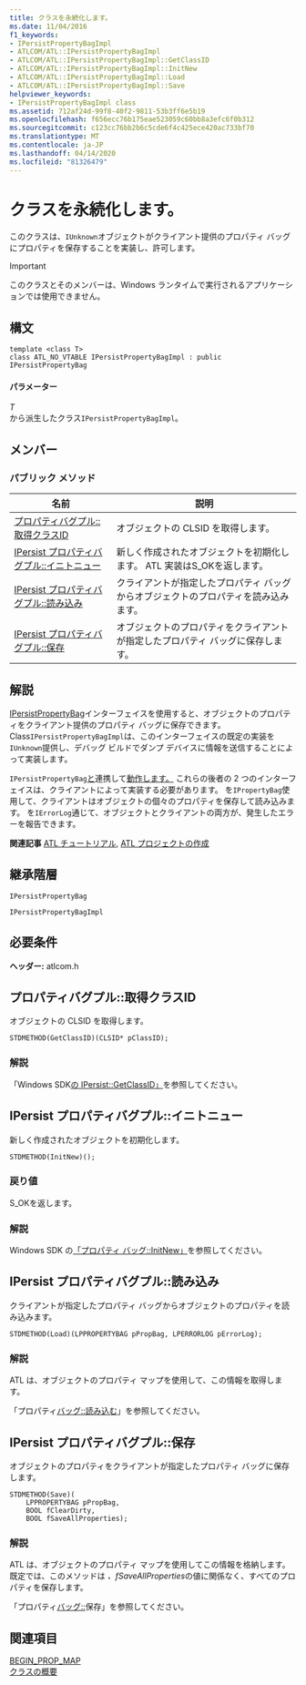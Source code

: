```yaml
---
title: クラスを永続化します。
ms.date: 11/04/2016
f1_keywords:
- IPersistPropertyBagImpl
- ATLCOM/ATL::IPersistPropertyBagImpl
- ATLCOM/ATL::IPersistPropertyBagImpl::GetClassID
- ATLCOM/ATL::IPersistPropertyBagImpl::InitNew
- ATLCOM/ATL::IPersistPropertyBagImpl::Load
- ATLCOM/ATL::IPersistPropertyBagImpl::Save
helpviewer_keywords:
- IPersistPropertyBagImpl class
ms.assetid: 712af24d-99f8-40f2-9811-53b3ff6e5b19
ms.openlocfilehash: f656ecc76b175eae523059c60bb8a3efc6f0b312
ms.sourcegitcommit: c123cc76bb2b6c5cde6f4c425ece420ac733bf70
ms.translationtype: MT
ms.contentlocale: ja-JP
ms.lasthandoff: 04/14/2020
ms.locfileid: "81326479"
---
```

# <a name="ipersistpropertybagimpl-class"></a>クラスを永続化します。

このクラスは、`IUnknown`オブジェクトがクライアント提供のプロパティ バッグにプロパティを保存することを実装し、許可します。

> [!IMPORTANT]
> このクラスとそのメンバーは、Windows ランタイムで実行されるアプリケーションでは使用できません。

## <a name="syntax"></a>構文

```
template <class T>
class ATL_NO_VTABLE IPersistPropertyBagImpl : public IPersistPropertyBag
```

#### <a name="parameters"></a>パラメーター

*T*<br/>
から派生したクラス`IPersistPropertyBagImpl`。

## <a name="members"></a>メンバー

### <a name="public-methods"></a>パブリック メソッド

|名前|説明|
|----------|-----------------|
|[プロパティバグプル::取得クラスID](#getclassid)|オブジェクトの CLSID を取得します。|
|[IPersist プロパティバグプル::イニトニュー](#initnew)|新しく作成されたオブジェクトを初期化します。 ATL 実装はS_OKを返します。|
|[IPersist プロパティバグプル::読み込み](#load)|クライアントが指定したプロパティ バッグからオブジェクトのプロパティを読み込みます。|
|[IPersist プロパティバグプル::保存](#save)|オブジェクトのプロパティをクライアントが指定したプロパティ バッグに保存します。|

## <a name="remarks"></a>解説

[IPersistPropertyBag](/previous-versions/windows/internet-explorer/ie-developer/platform-apis/aa768205\(v=vs.85\))インターフェイスを使用すると、オブジェクトのプロパティをクライアント提供のプロパティ バッグに保存できます。 Class`IPersistPropertyBagImpl`は、このインターフェイスの既定の実装を`IUnknown`提供し、デバッグ ビルドでダンプ デバイスに情報を送信することによって実装します。

`IPersistPropertyBag`[と](/previous-versions/windows/internet-explorer/ie-developer/platform-apis/aa768196\(v=vs.85\))連携して[動作します。](/previous-versions/windows/internet-explorer/ie-developer/platform-apis/aa768231\(v=vs.85\)) これらの後者の 2 つのインターフェイスは、クライアントによって実装する必要があります。 を`IPropertyBag`使用して、クライアントはオブジェクトの個々のプロパティを保存して読み込みます。 を`IErrorLog`通じて、オブジェクトとクライアントの両方が、発生したエラーを報告できます。

**関連記事** [ATL チュートリアル](../../atl/active-template-library-atl-tutorial.md), [ATL プロジェクトの作成](../../atl/reference/creating-an-atl-project.md)

## <a name="inheritance-hierarchy"></a>継承階層

`IPersistPropertyBag`

`IPersistPropertyBagImpl`

## <a name="requirements"></a>必要条件

**ヘッダー:** atlcom.h

## <a name="ipersistpropertybagimplgetclassid"></a><a name="getclassid"></a>プロパティバグプル::取得クラスID

オブジェクトの CLSID を取得します。

```
STDMETHOD(GetClassID)(CLSID* pClassID);
```

### <a name="remarks"></a>解説

「Windows SDK[の IPersist::GetClassID」](/windows/win32/api/objidl/nf-objidl-ipersist-getclassid)を参照してください。

## <a name="ipersistpropertybagimplinitnew"></a><a name="initnew"></a>IPersist プロパティバグプル::イニトニュー

新しく作成されたオブジェクトを初期化します。

```
STDMETHOD(InitNew)();
```

### <a name="return-value"></a>戻り値

S_OKを返します。

### <a name="remarks"></a>解説

Windows SDK の[「プロパティ バッグ::InitNew」](/previous-versions/windows/internet-explorer/ie-developer/platform-apis/aa768204\(v=vs.85\))を参照してください。

## <a name="ipersistpropertybagimplload"></a><a name="load"></a>IPersist プロパティバグプル::読み込み

クライアントが指定したプロパティ バッグからオブジェクトのプロパティを読み込みます。

```
STDMETHOD(Load)(LPPROPERTYBAG pPropBag, LPERRORLOG pErrorLog);
```

### <a name="remarks"></a>解説

ATL は、オブジェクトのプロパティ マップを使用して、この情報を取得します。

「プロパティ[バッグ::読み込む](/previous-versions/windows/internet-explorer/ie-developer/platform-apis/aa768206\(v=vs.85\))」を参照してください。

## <a name="ipersistpropertybagimplsave"></a><a name="save"></a>IPersist プロパティバグプル::保存

オブジェクトのプロパティをクライアントが指定したプロパティ バッグに保存します。

```
STDMETHOD(Save)(
    LPPROPERTYBAG pPropBag,
    BOOL fClearDirty,
    BOOL fSaveAllProperties);
```

### <a name="remarks"></a>解説

ATL は、オブジェクトのプロパティ マップを使用してこの情報を格納します。 既定では、このメソッドは *、fSaveAllProperties*の値に関係なく、すべてのプロパティを保存します。

「プロパティ[バッグ::](/previous-versions/windows/internet-explorer/ie-developer/platform-apis/aa768207\(v=vs.85\))保存」を参照してください。

## <a name="see-also"></a>関連項目

[BEGIN_PROP_MAP](property-map-macros.md#begin_prop_map)<br/>
[クラスの概要](../../atl/atl-class-overview.md)
